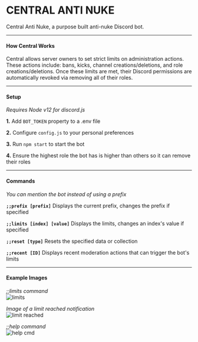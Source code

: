 # CENTRAL ANTI NUKE
Central Anti Nuke, a purpose built anti-nuke Discord bot.

---

#### How Central Works

Central allows server owners to set strict limits on administration actions. These actions include: bans, kicks, channel creations/deletions, and role creations/deletions. Once these limits are met, their Discord permissions are automatically revoked via removing all of their roles.

---

#### Setup

*Requires Node v12 for discord.js*

**1.** Add `BOT_TOKEN` property to a .env file

**2.** Configure `config.js` to your personal preferences

**3.** Run `npm start` to start the bot

**4.** Ensure the highest role the bot has is higher than others so it can remove their roles

---

#### Commands

*You can mention the bot instead of using a prefix*

**`;;prefix [prefix]`** Displays the current prefix, changes the prefix if specified

**`;;limits [index] [value]`** Displays the limits, changes an index's value if specified

**`;;reset [type]`** Resets the specified data or collection

**`;;recent [ID]`** Displays recent moderation actions that can trigger the bot's limits

---

#### Example Images

*;;limits command* <br>
![limits](https://user-images.githubusercontent.com/63293571/89131904-f1519680-d4d5-11ea-8731-00b34d3442b9.JPG)

*Image of a limit reached notification* <br>
![limit reached](https://user-images.githubusercontent.com/63293571/89131940-1c3bea80-d4d6-11ea-8f50-3d9c7e1cbad8.JPG)

*;;help command* <br>
![help cmd](https://user-images.githubusercontent.com/63293571/89131949-34ac0500-d4d6-11ea-8d53-9462677a240e.JPG)
